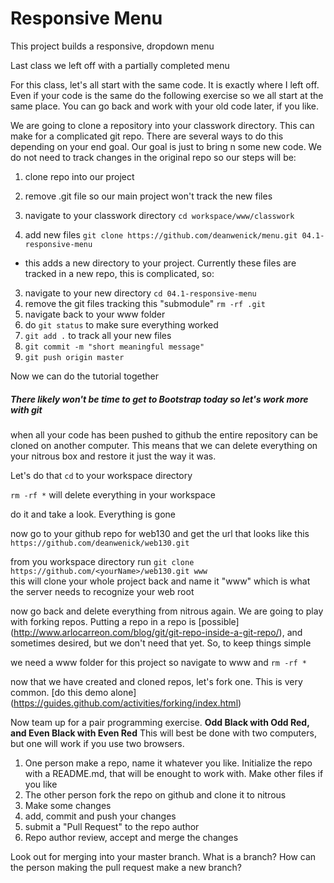 Responsive Menu
======

This project builds a responsive, dropdown menu

Last class we left off with a partially completed menu

For this class, let's all start with the same code. It is exactly where I left off. Even if your code is the same do the following exercise so we all start at the same place. You can go back and work with your old code later, if you like.

We are going to clone a repository into your classwork directory. This can make for a complicated git repo. There are several ways to do this depending on your end goal. Our goal is just to bring n some new code. We do not need to track changes in the original repo so our steps will be:

1. clone repo into our project
2. remove .git file  so our main project won't track the new files

1. navigate to your classwork directory `cd workspace/www/classwork`
2. add new files `git clone https://github.com/deanwenick/menu.git 04.1-responsive-menu`
  * this adds a new directory to your project. Currently these files are tracked in a new repo, this is complicated, so:
3. navigate to your new directory `cd 04.1-responsive-menu`
4. remove the git files tracking this "submodule" `rm -rf .git`
5. navigate back to your www folder
6. do `git status` to make sure everything worked
7. `git add .` to track all your new files
8. `git commit -m "short meaningful message"`
9. `git push origin master`

Now we can do the tutorial together

##### There likely won't be time to get to Bootstrap today so let's work more with git

when all your code has been pushed to github the entire repository can be cloned on another computer. This means that we can delete everything on your nitrous box and restore it just the way it was.

Let's do that `cd` to your workspace directory

`rm -rf *` will delete everything in your workspace

do it and take a look. Everything is gone

now go to your github repo for web130 and get the url that looks like this `https://github.com/deanwenick/web130.git`

from you workspace directory run `git clone https://github.com/<yourName>/web130.git www`  
this will clone your whole project back and name it "www" which is what the server needs to recognize your web root

now go back and delete everything from nitrous again. We are going to play with forking repos. Putting a repo in a repo is [possible] (http://www.arlocarreon.com/blog/git/git-repo-inside-a-git-repo/), and sometimes desired, but we don't need that yet. So, to keep things simple 

we need a www folder for this project so navigate to www and `rm -rf *`

now that we have created and cloned repos, let's fork one. This is very common.
[do this demo alone] (https://guides.github.com/activities/forking/index.html)

Now team up for a pair programming exercise. **Odd Black with Odd Red, and Even Black with Even Red** This will best be done with two computers, but one will work if you use two browsers.

1. One person make a repo, name it whatever you like. Initialize the repo with a README.md, that will be enought to work with. Make other files if you like
2. The other person fork the repo on github and clone it to nitrous
3. Make some changes
4. add, commit and push your changes
5. submit a "Pull Request" to the repo author
5. Repo author review, accept and merge the changes

Look out for merging into your master branch. What is a branch? How can the person making the pull request make a new branch?